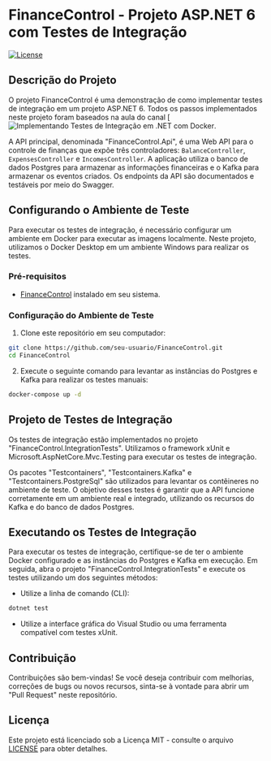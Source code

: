 # FinanceControl - Projeto ASP.NET 6 com Testes de Integração

[![License](https://img.shields.io/badge/license-MIT-blue.svg)](https://opensource.org/licenses/MIT)

## Descrição do Projeto

O projeto FinanceControl é uma demonstração de como implementar testes de integração em um projeto ASP.NET 6. Todos os passos implementados neste projeto foram baseados na aula do canal [![Implementando Testes de Integração em .NET com Docker](https://www.youtube.com/watch?v=o5Q73A-rrlg).

A API principal, denominada "FinanceControl.Api", é uma Web API para o controle de finanças que expõe três controladores: `BalanceController`, `ExpensesController` e `IncomesController`. A aplicação utiliza o banco de dados Postgres para armazenar as informações financeiras e o Kafka para armazenar os eventos criados. Os endpoints da API são documentados e testáveis por meio do Swagger.

## Configurando o Ambiente de Teste

Para executar os testes de integração, é necessário configurar um ambiente em Docker para executar as imagens localmente. Neste projeto, utilizamos o Docker Desktop em um ambiente Windows para realizar os testes.

### Pré-requisitos

- [FinanceControl](https://github.com/bufaonanet/FinanceControl) instalado em seu sistema.

### Configuração do Ambiente de Teste

1. Clone este repositório em seu computador:

```bash
git clone https://github.com/seu-usuario/FinanceControl.git
cd FinanceControl
```

2. Execute o seguinte comando para levantar as instâncias do Postgres e Kafka para realizar os testes manuais:

```bash
docker-compose up -d
```

## Projeto de Testes de Integração

Os testes de integração estão implementados no projeto "FinanceControl.IntegrationTests". Utilizamos o framework xUnit e Microsoft.AspNetCore.Mvc.Testing para executar os testes de integração.

Os pacotes "Testcontainers", "Testcontainers.Kafka" e "Testcontainers.PostgreSql" são utilizados para levantar os contêineres no ambiente de teste. O objetivo desses testes é garantir que a API funcione corretamente em um ambiente real e integrado, utilizando os recursos do Kafka e do banco de dados Postgres.

## Executando os Testes de Integração

Para executar os testes de integração, certifique-se de ter o ambiente Docker configurado e as instâncias do Postgres e Kafka em execução. Em seguida, abra o projeto "FinanceControl.IntegrationTests" e execute os testes utilizando um dos seguintes métodos:

- Utilize a linha de comando (CLI):

```bash
dotnet test
```

- Utilize a interface gráfica do Visual Studio ou uma ferramenta compatível com testes xUnit.

## Contribuição

Contribuições são bem-vindas! Se você deseja contribuir com melhorias, correções de bugs ou novos recursos, sinta-se à vontade para abrir um "Pull Request" neste repositório.

## Licença

Este projeto está licenciado sob a Licença MIT - consulte o arquivo [LICENSE](LICENSE) para obter detalhes.